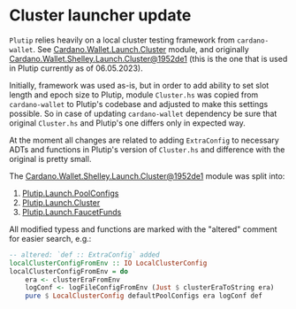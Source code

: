 # Cluster launcher update

[cardano-wallet-cluster-hs-1952de1]: https://github.com/input-output-hk/cardano-wallet/blob/1952de13f1cd954514cfa1cb02e628cfc9fde675/lib/shelley/src/Cardano/Wallet/Shelley/Launch/Cluster.hs

`Plutip` relies heavily on a local cluster testing framework from `cardano-wallet`.
See [Cardano.Wallet.Launch.Cluster](https://github.com/input-output-hk/cardano-wallet/blob/master/lib/wallet/api/http/Cardano/Wallet/Launch/Cluster.hs) module, and originally [Cardano.Wallet.Shelley.Launch.Cluster@1952de1][cardano-wallet-cluster-hs-1952de1] (this is the one that is used in Plutip currently as of 06.05.2023).

Initially, framework was used as-is, but in order to add ability to set slot length and epoch size to Plutip, module `Cluster.hs` was copied from `cardano-wallet` to Plutip's codebase and adjusted to make this settings possible. So in case of updating `cardano-wallet` dependency be sure that original `Cluster.hs` and Plutip's one differs only in expected way.

At the moment all changes are related to adding `ExtraConfig` to necessary ADTs and functions in Plutip's version of `Cluster.hs` and difference with the original is pretty small.

The [Cardano.Wallet.Shelley.Launch.Cluster@1952de1][cardano-wallet-cluster-hs-1952de1] module was split into:
1. [Plutip.Launch.PoolConfigs](./src/Plutip/Launch/PoolConfigs.hs)
2. [Plutip.Launch.Cluster](./src/Plutip/Launch/Cluster.hs)
3. [Plutip.Launch.FaucetFunds](./src/Plutip/Launch/FaucetFunds.hs)

All modified typess and functions are marked with the "altered" comment for easier search, e.g.:
```haskell
-- altered: `def :: ExtraConfig` added
localClusterConfigFromEnv :: IO LocalClusterConfig
localClusterConfigFromEnv = do
    era <- clusterEraFromEnv
    logConf <- logFileConfigFromEnv (Just $ clusterEraToString era)
    pure $ LocalClusterConfig defaultPoolConfigs era logConf def
```
